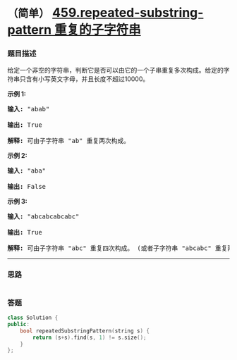 # `（简单）` [459.repeated-substring-pattern 重复的子字符串](https://leetcode-cn.com/problems/repeated-substring-pattern/)

### 题目描述
<p>给定一个非空的字符串，判断它是否可以由它的一个子串重复多次构成。给定的字符串只含有小写英文字母，并且长度不超过10000。</p>

<p><strong>示例 1:</strong></p>

<pre><strong>输入:</strong> "abab"

<strong>输出:</strong> True

<strong>解释:</strong> 可由子字符串 "ab" 重复两次构成。
</pre>

<p><strong>示例 2:</strong></p>

<pre><strong>输入:</strong> "aba"

<strong>输出:</strong> False
</pre>

<p><strong>示例 3:</strong></p>

<pre><strong>输入:</strong> "abcabcabcabc"

<strong>输出:</strong> True

<strong>解释:</strong> 可由子字符串 "abc" 重复四次构成。 (或者子字符串 "abcabc" 重复两次构成。)
</pre>


---
### 思路
```
```



### 答题
``` C++
class Solution {
public:
    bool repeatedSubstringPattern(string s) {
        return (s+s).find(s, 1) != s.size();
    }
};
```





